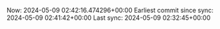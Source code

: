 Now: 2024-05-09 02:42:16.474296+00:00 Earliest commit since sync: 2024-05-09 02:41:42+00:00 Last sync: 2024-05-09 02:32:45+00:00
